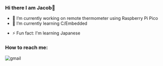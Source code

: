### Hi there I am Jacob👋

- 🔭 I’m currently working on remote thermometer using Raspberry Pi Pico
- 🌱 I’m currently learning C/Embedded
<!-- - 👯 I’m looking to collaborate on ... -->
<!-- - 📫 How to reach me: ... -->
- ⚡ Fun fact: I'm learning Japanese

### How to reach me:

![gmail](https://github.com/Sulik5/Sulik5/assets/47953589/68bdc9b2-e4b8-4bea-aa49-d226218d7b33)
